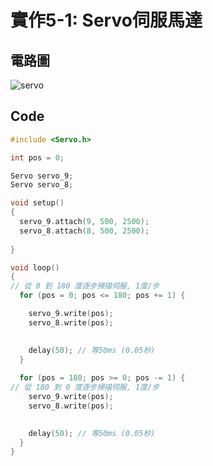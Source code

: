 # 實作5-1: Servo伺服馬達

## 電路圖

![servo](https://user-images.githubusercontent.com/89329117/138578799-c1da8948-196f-4a59-b028-f31f34bbffea.gif)

## Code
````c
#include <Servo.h>

int pos = 0;

Servo servo_9;
Servo servo_8;

void setup()
{
  servo_9.attach(9, 500, 2500);
  servo_8.attach(8, 500, 2500);
  
}

void loop()
{
// 從 0 到 180 度逐步掃描伺服, 1度/步
  for (pos = 0; pos <= 180; pos += 1) {

    servo_9.write(pos);
    servo_8.write(pos);
       

    delay(50); // 等50ms (0.05秒)
  }
  
  for (pos = 180; pos >= 0; pos -= 1) {
// 從 180 到 0 度逐步掃描伺服, 1度/步
    servo_9.write(pos);
    servo_8.write(pos);
        

    delay(50); // 等50ms (0.05秒)
  }
}
````
